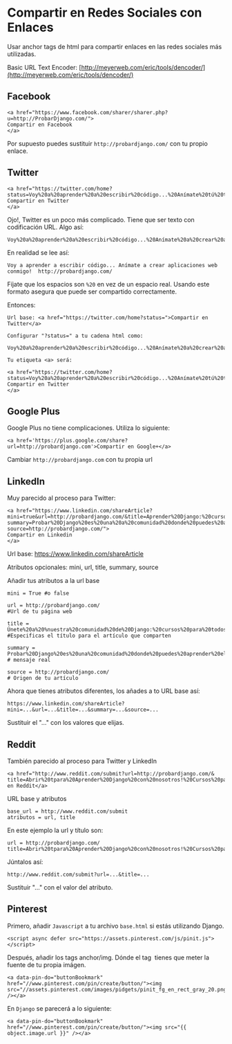 Compartir en Redes Sociales con Enlaces
======

Usar anchor tags de html para compartir enlaces en las redes sociales más utilizadas.

Basic URL Text Encoder: [http://meyerweb.com/eric/tools/dencoder/](http://meyerweb.com/eric/tools/dencoder/)


## Facebook

```
<a href="https://www.facebook.com/sharer/sharer.php?u=http://ProbarDjango.com/">
Compartir en Facebook
</a>
```
Por supuesto puedes sustituir `http://probardjango.com/` con tu propio enlace.


## Twitter

```
<a href="https://twitter.com/home?status=Voy%20a%20aprender%20a%20escribir%20código...%20Anímate%20tú%20también%20a%20crear%20aplicaciones%20web%20conmigo!%20http://probardjango.com/">
Compartir en Twitter
</a>
```
Ojo!, Twitter es un poco más complicado. Tiene que ser texto con codificación URL. Algo así:

```
Voy%20a%20aprender%20a%20escribir%20código...%20Anímate%20a%20crear%20aplicaciones%20web%20conmigo!%20%http://probardjango.com/

```
En realidad se lee así:
```
Voy a aprender a escribir código... Anímate a crear aplicaciones web conmigo!  http://probardjango.com/
```
Fíjate que los espacios son `%20` en vez de un espacio real. Usando este formato asegura que puede ser compartido correctamente. 

Entonces:

``` 
Url base: <a href="https://twitter.com/home?status=">Compartir en Twitter</a>

Configurar "?status=" a tu cadena html como: 

Voy%20a%20aprender%20a%20escribir%20código...%20Anímate%20a%20crear%20aplicaciones%20web%20conmigo!%20%http://probardjango.com/

Tu etiqueta <a> será:

<a href="https://twitter.com/home?status=Voy%20a%20aprender%20a%20escribir%20código...%20Anímate%20tú%20también%20a%20crear%20aplicaciones%20web%20conmigo!%20http://probardjango.com/">
Compartir en Twitter
</a>

```

## Google Plus

Google Plus no tiene complicaciones. Utiliza lo siguiente:
```
<a href='https://plus.google.com/share?url=http://probardjango.com'>Compartir en Google+</a>
```
Cambiar `http://probardjango.com` con tu propia url



## LinkedIn

Muy parecido al proceso para Twitter:
```
<a href="https://www.linkedin.com/shareArticle?mini=true&url=http://probardjango.com/&title=Aprender%20Django:%20cursos%20para%20todos%20los%20niveles&
summary=Probar%20Django%20es%20una%20a%20comunidad%20donde%20puedes%20aprender%20el%20framework%20de%20Django%20a%20base%20de%20proyectos%20enteros.%20Únete%20y%20aprender%20a%20programar%20desde%20cero.&
source=http://probardjango.com/">
Compartir en Linkedin
</a>
```
Url base:  https://www.linkedin.com/shareArticle

Atributos opcionales: mini, url, title, summary, source


Añadir tus atributos a la url base
```
mini = True #o false

url = http://probardjango.com/ 
#Url de tu página web

title = Únete%20a%20%nuestra%20comunidad%20de%20Django:%20cursos%20para%20todos%20los%20niveles
#Especificas el título para el artículo que comparten 

summary = Probar%20Django%20es%20una%20comunidad%20donde%20puedes%20aprender%20el%20framework%20a%20base%20de%20proyectos%20enteros.%20Únete%20y%20aprende%20a%20programar%20desde%20cero.
# mensaje real

source = http://probardjango.com/
# Origen de tu artículo

```

Ahora que tienes atributos diferentes, los añades a to URL base así:
```
https://www.linkedin.com/shareArticle?mini=...&url=...&title=...&summary=...&source=...

```
Sustituir el "..." con los valores que elijas.


## Reddit

También parecido al proceso para Twitter y LinkedIn

```
<a href="http://www.reddit.com/submit?url=http://probardjango.com/&
title=Abrir%20tpara%20Aprender%20Django%20con%20nosotros!%20Cursos%20para%20todos%20los%20niveles.%20Incluso%20para%20principiantes%20sin%20experiencia.">Compartir en Reddit</a>
```

URL base y atributos
```
base_url = http://www.reddit.com/submit
atributos = url, title
```
En este ejemplo la url y título son:
```
url = http://probardjango.com/
title=Abrir%20tpara%20Aprender%20Django%20con%20nosotros!%20Cursos%20para%20todos%20los%20niveles.%20Incluso%20para%20principiantes%20sin%20experiencia.
```

Júntalos así:

```
http://www.reddit.com/submit?url=...&title=...
```
Sustituir "..." con el valor del atributo.



## Pinterest
Primero, añadir `Javascript` a tu archivo `base.html` si estás utilizando Django. 

```
<script async defer src="https://assets.pinterest.com/js/pinit.js"></script>
```

Después, añadir los tags anchor/img. Dónde el tag <img> tienes que meter la fuente de tu propia imágen. 
```
<a data-pin-do="buttonBookmark" href="//www.pinterest.com/pin/create/button/"><img src="//assets.pinterest.com/images/pidgets/pinit_fg_en_rect_gray_20.png" /></a>
```
En `Django` se parecerá a lo siguiente:

```
<a data-pin-do="buttonBookmark" href="//www.pinterest.com/pin/create/button/"><img src="{{ object.image.url }}" /></a>

```



